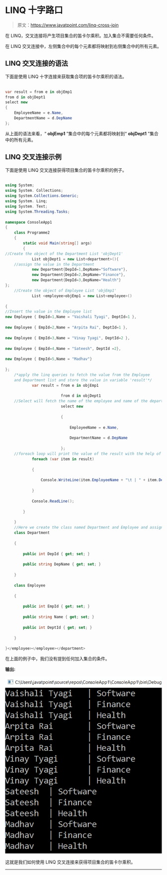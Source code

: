 # LINQ 十字路口

> 原文：<https://www.javatpoint.com/linq-cross-join>

在 LINQ，交叉连接将产生项目集合的笛卡尔乘积。加入集合不需要任何条件。

在 LINQ 交叉连接中，左侧集合中的每个元素都将映射到右侧集合中的所有元素。

## LINQ 交叉连接的语法

下面是使用 LINQ 十字连接来获取集合项的笛卡尔乘积的语法。

```cs

var result = from e in objEmp1
from d in objDept1
select new
{
    EmployeeName = e.Name,
    DepartmentName = d.DepName
};

```

从上面的语法来看，“ **objEmp1** ”集合中的每个元素都将映射到“ **objDept1** ”集合中的所有元素。

## LINQ 交叉连接示例

下面是使用 LINQ 交叉连接获得项目集合的笛卡尔乘积的例子。

```cs

using System;
using System. Collections;
using System.Collections.Generic;
using System. Linq;
using System. Text;
using System.Threading.Tasks;

namespace ConsoleApp1
{
    class Programme2
    {
        static void Main(string[] args)
        {
//Create the object of the Department List 'objDept1'  
            List objDept1 = new List<department>(){
    //assign the value in the Department
            new Department{DepId=1,DepName="Software"},
            new Department{DepId=2,DepName="Finance"},
            new Department{DepId=3,DepName="Health"}
};
    //Create the object of Employee List 'objEmp1'
            List <employee>objEmp1 = new List<employee>()

{
//Insert the value in the Employee list
new Employee { EmpId=1,Name = "Vaishali Tyagi", DeptId=1 },

new Employee { EmpId=2,Name = "Arpita Rai", DeptId=1 },

new Employee { EmpId=3,Name = "Vinay Tyagi", DeptId=2 },

new Employee { EmpId=4,Name = "Sateesh", DeptId =2},

new Employee { EmpId=5,Name = "Madhav"}

};
    /*apply the linq queries to fetch the value from the Employee 
    and Department list and store the value in variable 'result'*/
            var result = from e in objEmp1

                         from d in objDept1
    //Select will fetch the name of the employee and name of the department
                         select new

                         {

                             EmployeeName = e.Name,

                             DepartmentName = d.DepName

                         };
    //foreach loop will print the value of the result with the help of 'WriteLine' funtion
            foreach (var item in result)

            {

                Console.WriteLine(item.EmployeeName + "\t | " + item.DepartmentName);

            }

            Console.ReadLine();

        }

    }
    //Here we create the class named Department and Employee and assignt the variable 
    class Department

    {

        public int DepId { get; set; }

        public string DepName { get; set; }

    }

    class Employee

    {

        public int EmpId { get; set; }

        public string Name { get; set; }

        public int DeptId { get; set; }

    }

}</employee></employee></department> 
```

在上面的例子中，我们没有提到任何加入集合的条件。

**输出:**

![LINQ Cross Join](img/5b6e966eb9c3b242581713d2450fc45c.png)

这就是我们如何使用 LINQ 交叉连接来获得项目集合的笛卡尔乘积。

* * *
